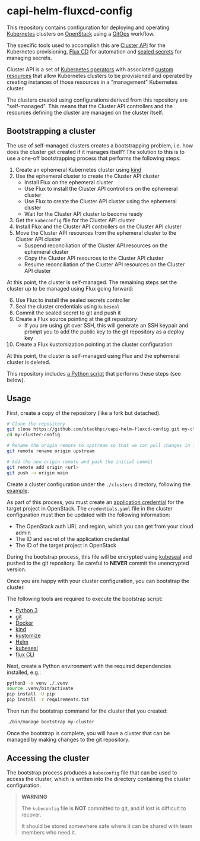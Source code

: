 # capi-helm-fluxcd-config

This repository contains configuration for deploying and operating
[Kubernetes](https://kubernetes.io/) clusters on [OpenStack](https://www.openstack.org/) using a
[GitOps](https://about.gitlab.com/topics/gitops/) workflow.

The specific tools used to accomplish this are [Cluster API](https://cluster-api.sigs.k8s.io/) for
the Kubernetes provisioning, [Flux CD](https://fluxcd.io/) for automation and
[sealed secrets](https://github.com/bitnami-labs/sealed-secrets) for managing secrets.

Cluster API is a set of
[Kubernetes operators](https://kubernetes.io/docs/concepts/extend-kubernetes/operator/) with
associated
[custom resources](https://kubernetes.io/docs/concepts/extend-kubernetes/api-extension/custom-resources/)
that allow Kubernetes clusters to be provisioned and operated by creating instances of those
resources in a "management" Kubernetes cluster.

The clusters created using configurations derived from this repository are "self-managed". This
means that the Cluster API controllers and the resources defining the cluster are managed on the
cluster itself.

## Bootstrapping a cluster

The use of self-managed clusters creates a bootstrapping problem, i.e. how does the cluster get
created if it manages itself? The solution to this is to use a one-off bootstrapping process that
performs the following steps:

  1. Create an ephemeral Kubernetes cluster using [kind](https://kind.sigs.k8s.io/)
  2. Use the ephemeral cluster to create the Cluster API cluster
       * Install Flux on the ephemeral cluster
       * Use Flux to install the Cluster API controllers on the ephemeral cluster
       * Use Flux to create the Cluster API cluster using the ephemeral cluster
       * Wait for the Cluster API cluster to become ready
  3. Get the `kubeconfig` file for the Cluster API cluster
  4. Install Flux and the Cluster API controllers on the Cluster API cluster
  5. Move the Cluster API resources from the ephemeral cluster to the Cluster API cluster
       * Suspend reconciliation of the Cluster API resources on the ephemeral cluster
       * Copy the Cluster API resources to the Cluster API cluster
       * Resume reconciliation of the Cluster API resources on the Cluster API cluster

At this point, the cluster is self-managed. The remaining steps set the cluster up to be managed
using Flux going forward:

  6. Use Flux to install the sealed secrets controller
  7. Seal the cluster credentials using `kubeseal`
  8. Commit the sealed secret to git and push it
  9. Create a Flux source pointing at the git repository
       * If you are using git over SSH, this will generate an SSH keypair and prompt you
         to add the public key to the git repository as a deploy key
 10. Create a Flux kustomization pointing at the cluster configuration

At this point, the cluster is self-managed using Flux and the ephemeral cluster is deleted.

This repository includes [a Python script](./bin/manage) that performs these steps (see below).

## Usage

First, create a copy of the repository (like a fork but detached).

```sh
# Clone the repository
git clone https://github.com/stackhpc/capi-helm-fluxcd-config.git my-cluster-config
cd my-cluster-config

# Rename the origin remote to upstream so that we can pull changes in future
git remote rename origin upstream

# Add the new origin remote and push the initial commit
git remote add origin <url>
git push -u origin main
```

Create a cluster configuration under the `./clusters` directory, following the
[example](./clusters/example/).

As part of this process, you must create an
[application credential](https://docs.openstack.org/keystone/latest/user/application_credentials.html)
for the target project in OpenStack. The `credentials.yaml` file in the cluster configuration
must then be updated with the following information:

  * The OpenStack auth URL and region, which you can get from your cloud admin
  * The ID and secret of the application credential
  * The ID of the target project in OpenStack

During the bootstrap process, this file will be encrypted using
[kubeseal](https://github.com/bitnami-labs/sealed-secrets) and pushed to the git repository.
Be careful to **NEVER** commit the unencrypted version.

Once you are happy with your cluster configuration, you can bootstrap the cluster.

The following tools are required to execute the bootstrap script:

  * [Python 3](https://www.python.org/)
  * [git](https://git-scm.com/)
  * [Docker](https://docs.docker.com/)
  * [kind](https://kind.sigs.k8s.io/)
  * [kustomize](https://kustomize.io/)
  * [Helm](https://helm.sh/)
  * [kubeseal](https://github.com/bitnami-labs/sealed-secrets?tab=readme-ov-file#kubeseal)
  * [flux CLI](https://fluxcd.io/flux/cmd/)

Next, create a Python environment with the required dependencies installed, e.g.:

```sh
python3 -m venv ./.venv
source .venv/bin/activate
pip install -U pip
pip install -r requirements.txt
```

Then run the bootstrap command for the cluster that you created:

```sh
./bin/manage bootstrap my-cluster
```

Once the bootstrap is complete, you will have a cluster that can be managed by making changes
to the git repository.

## Accessing the cluster

The bootstrap process produces a `kubeconfig` file that can be used to access the cluster, which
is written into the directory containing the cluster configuration.

> **WARNING**
>
> The `kubeconfig` file is **NOT** committed to git, and if lost is difficult to recover.
>
> It should be stored somewhere safe where it can be shared with team members who need it.
